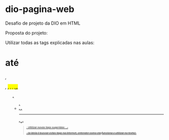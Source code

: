 # dio-pagina-web
 Desafio de projeto da DIO em HTML
 
 Proposta do projeto:
 
 Utilizar todas as tags explicadas nas aulas: <h1> até <h6>, <p>, <mark>, <small>, <i>, <u>, <strong>, <ol>, <ul>, <li>, <a>, <hr>, <sub>, <sup>, <blockquote>;
 Utilizar novas tags sugeridas: <font>, <del>, <p>, <abbr> (a ideia é buscar estas tags na internet, entender como ela funciona e utilizar no texto).
